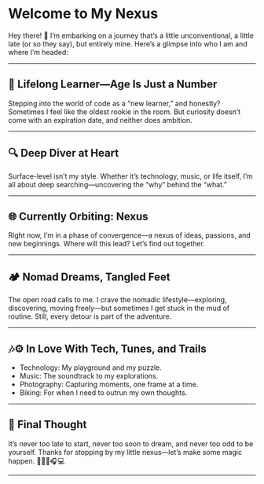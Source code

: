 # Welcome to My Nexus

Hey there! 👋 I’m embarking on a journey that’s a little unconventional, a little late (or so they say), but entirely mine. Here’s a glimpse into who I am and where I’m headed:

---

## 🚀 Lifelong Learner—Age Is Just a Number

Stepping into the world of code as a “new learner,” and honestly? Sometimes I feel like the oldest rookie in the room. But curiosity doesn’t come with an expiration date, and neither does ambition.

---

## 🔍 Deep Diver at Heart

Surface-level isn’t my style. Whether it’s technology, music, or life itself, I’m all about deep searching—uncovering the “why” behind the “what.”

---

## 🌐 Currently Orbiting: Nexus

Right now, I’m in a phase of convergence—a nexus of ideas, passions, and new beginnings. Where will this lead? Let’s find out together.

---

## 🏕️ Nomad Dreams, Tangled Feet

The open road calls to me. I crave the nomadic lifestyle—exploring, discovering, moving freely—but sometimes I get stuck in the mud of routine. Still, every detour is part of the adventure.

---

## 🎶⚙️ In Love With Tech, Tunes, and Trails

- Technology: My playground and my puzzle.
- Music: The soundtrack to my explorations.
- Photography: Capturing moments, one frame at a time.
- Biking: For when I need to outrun my own thoughts.

---

## 💭 Final Thought

It’s never too late to start, never too soon to dream, and never too odd to be yourself. Thanks for stopping by my little nexus—let’s make some magic happen. 🚴‍♂️📸🎧💻

---
